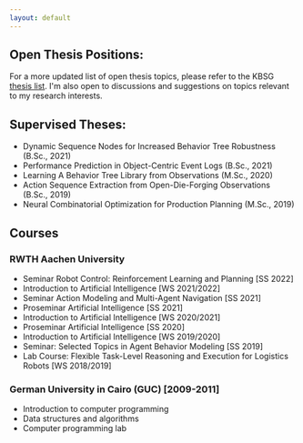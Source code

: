 ```yaml
---
layout: default
---
```


## Open Thesis Positions:

For a more updated list of open thesis topics, please refer to the KBSG [thesis list](https://www.kbsg.rwth-aachen.de/theses/open_theses/). I'm also open to discussions and suggestions on topics relevant to my research interests.

## Supervised Theses:
- Dynamic Sequence Nodes for Increased Behavior Tree Robustness (B.Sc., 2021)
- Performance Prediction in Object-Centric Event Logs (B.Sc., 2021)
- Learning A Behavior Tree Library from Observations (M.Sc., 2020)
- Action Sequence Extraction from Open-Die-Forging Observations (B.Sc., 2019)
- Neural Combinatorial Optimization for Production Planning (M.Sc., 2019)

## Courses

### RWTH Aachen University
- Seminar Robot Control: Reinforcement Learning and Planning [SS 2022]
- Introduction to Artificial Intelligence [WS 2021/2022]
- Seminar Action Modeling and Multi-Agent Navigation [SS 2021]
- Proseminar Artificial Intelligence [SS 2021]
- Introduction to Artificial Intelligence [WS 2020/2021]
- Proseminar Artificial Intelligence [SS 2020]
- Introduction to Artificial Intelligence [WS 2019/2020]
- Seminar: Selected Topics in Agent Behavior Modeling [SS 2019]
- Lab Course: Flexible Task-Level Reasoning and Execution for Logistics Robots [WS 2018/2019]

### German University in Cairo (GUC) [2009-2011]
- Introduction to computer programming
- Data structures and algorithms
- Computer programming lab
